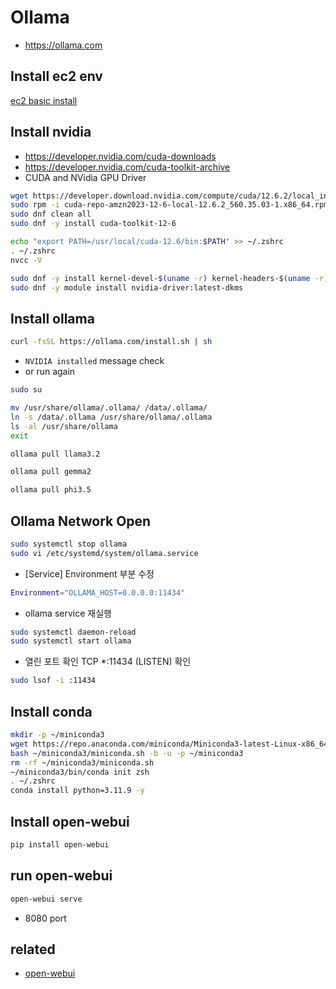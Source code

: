 # Ollama
- https://ollama.com

## Install ec2 env
[ec2 basic install](/mib/aws/basic)

## Install nvidia
- https://developer.nvidia.com/cuda-downloads
- https://developer.nvidia.com/cuda-toolkit-archive
- CUDA and NVidia GPU Driver
```sh
wget https://developer.download.nvidia.com/compute/cuda/12.6.2/local_installers/cuda-repo-amzn2023-12-6-local-12.6.2_560.35.03-1.x86_64.rpm
sudo rpm -i cuda-repo-amzn2023-12-6-local-12.6.2_560.35.03-1.x86_64.rpm
sudo dnf clean all
sudo dnf -y install cuda-toolkit-12-6
```

```sh
echo "export PATH=/usr/local/cuda-12.6/bin:$PATH" >> ~/.zshrc
. ~/.zshrc
nvcc -V
```

```sh
sudo dnf -y install kernel-devel-$(uname -r) kernel-headers-$(uname -r) kernel-modules-extra-$(uname -r) -y
sudo dnf -y module install nvidia-driver:latest-dkms
```

## Install ollama
```sh
curl -fsSL https://ollama.com/install.sh | sh
```
- `NVIDIA installed` message check
- or run again

```sh
sudo su
```

```sh
mv /usr/share/ollama/.ollama/ /data/.ollama/
ln -s /data/.ollama /usr/share/ollama/.ollama
ls -al /usr/share/ollama
exit
```

```sh
ollama pull llama3.2
```

```sh
ollama pull gemma2
```

```sh
ollama pull phi3.5
```

## Ollama Network Open

```sh
sudo systemctl stop ollama
sudo vi /etc/systemd/system/ollama.service
```

- [Service] Environment 부분 수정
```sh
Environment="OLLAMA_HOST=0.0.0.0:11434"
```

- ollama service 재실행
```sh
sudo systemctl daemon-reload
sudo systemctl start ollama
```

- 열린 포트 확인 TCP *:11434 (LISTEN) 확인
```sh
sudo lsof -i :11434
```

## Install conda
```sh
mkdir -p ~/miniconda3
wget https://repo.anaconda.com/miniconda/Miniconda3-latest-Linux-x86_64.sh -O ~/miniconda3/miniconda.sh
bash ~/miniconda3/miniconda.sh -b -u -p ~/miniconda3
rm -rf ~/miniconda3/miniconda.sh
~/miniconda3/bin/conda init zsh
. ~/.zshrc
conda install python=3.11.9 -y
```

## Install open-webui
```sh
pip install open-webui
```

## run open-webui
```sh
open-webui serve
```

- 8080 port

## related
- [open-webui](/mib/ollama/webui)
